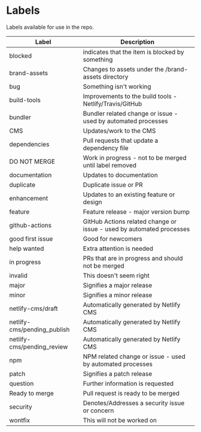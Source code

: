 # Labels

Labels available for use in the repo.

| Label             | Description |
| ---               | --- |
| blocked           | indicates that the item is blocked by something  |
| brand-assets      | Changes to assets under the /brand-assets directory |
| bug               | Something isn't working |
| build-tools       | Improvements to the build tools - Netlify/Travis/GitHub |
| bundler           | Bundler related change or issue - used by automated processes |
| CMS               | Updates/work to the CMS |
| dependencies      | Pull requests that update a dependency file |
| DO NOT MERGE      | Work in progress - not to be merged until label removed |
| documentation     | Updates to documentation |
| duplicate         | Duplicate issue or PR |
| enhancement       | Updates to an existing feature or design |
| feature           | Feature release - major version bump |
| github-actions    | GitHub Actions related change or issue - used by automated processes |
| good first issue  | Good for newcomers |
| help wanted       | Extra attention is needed |
| in progress       | PRs that are in progress and should not be merged |
| invalid           | This doesn't seem right |
| major             | Signifies a major release |
| minor             | Signifies a minor release |
| netlify-cms/draft | Automatically generated by Netlify CMS |
| netlify-cms/pending_publish | Automatically generated by Netlify CMS |
| netlify-cms/pending_review | Automatically generated by Netlify CMS |
| npm               | NPM related change or issue - used by automated processes |
| patch             | Signifies a patch release |
| question          | Further information is requested |
| Ready to merge    | Pull request is ready to be merged |
| security          | Denotes/Addresses a security issue or concern |
| wontfix           | This will not be worked on |
